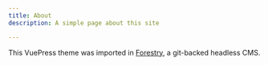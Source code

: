 ```yaml
---
title: About
description: A simple page about this site

---
```

This VuePress theme was imported in [Forestry](https:://forestry.io), a git-backed headless CMS.